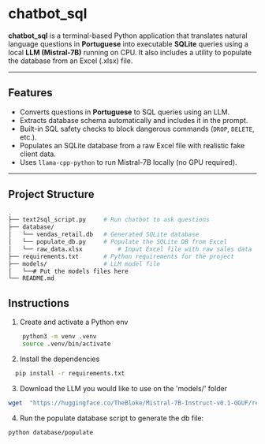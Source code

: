 # chatbot_sql

**chatbot_sql** is a terminal-based Python application that translates natural language questions in **Portuguese** into executable **SQLite** queries using a local **LLM (Mistral-7B)** running on CPU. It also includes a utility to populate the database from an Excel (.xlsx) file.

---

## Features

- Converts questions in **Portuguese** to SQL queries using an LLM.
- Extracts database schema automatically and includes it in the prompt.
- Built-in SQL safety checks to block dangerous commands (`DROP`, `DELETE`, etc.).
- Populates an SQLite database from a raw Excel file with realistic fake client data.
- Uses `llama-cpp-python` to run Mistral-7B locally (no GPU required).

---

## Project Structure

```bash
.
├── text2sql_script.py     # Run chatbot to ask questions
├── database/
│   └── vendas_retail.db   # Generated SQLite database
│   └── populate_db.py     # Populate the SQLite DB from Excel
│   └── raw_data.xlsx          # Input Excel file with raw sales data
├── requirements.txt       # Python requirements for the project
├── models/                # LLM model file
│   └──# Put the models files here
└── README.md

```


## Instructions
1. Create and activate a Python env
```bash
    python3 -m venv .venv
    source .venv/bin/activate
```
2. Install the dependencies
```bash
  pip install -r requirements.txt
```
3. Download the LLM you would like to use on the 'models/' folder
```bash
wget  "https://huggingface.co/TheBloke/Mistral-7B-Instruct-v0.1-GGUF/resolve/main/mistral-7b-instruct-v0.1.Q4_K_M.gguf"
```
4. Run the populate database script to generate the db file:
```bash
python database/populate
```




